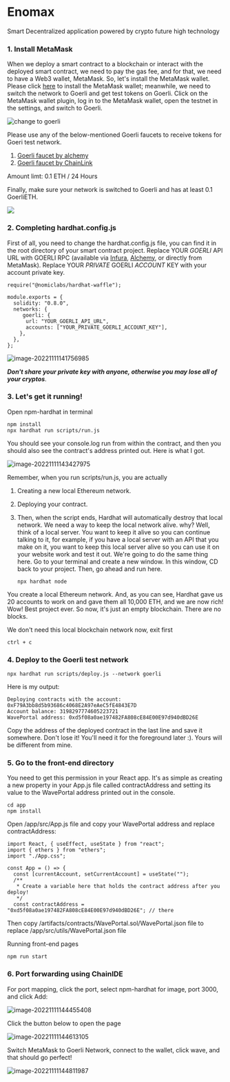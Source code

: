 # Enomax
Smart Decentralized application powered by crypto future high technology

### 1. Install MetaMask

When we deploy a smart contract to a blockchain or interact with the deployed smart contract, we need to pay the gas fee, and for that, we need to have a Web3 wallet, MetaMask.
So, let's install the MetaMask wallet.
Please click [here](https://metamask.io/) to install the MetaMask wallet; meanwhile, we need to switch the network to Goerli and get test tokens on Goerli.
Click on the MetaMask wallet plugin, log in to the MetaMask wallet, open the testnet in the settings, and switch to Goerli.

![change to goerli](https://3869740696-files.gitbook.io/~/files/v0/b/gitbook-x-prod.appspot.com/o/spaces%2F-MZ6_j0WUFnBhwIdP3LR%2Fuploads%2F7r8aUlo6Ipety4BPEpyS%2Fimage.png?alt=media&token=6b6a1674-06c3-4309-8e93-3fe453b24e9a)

Please use any of the below-mentioned Goerli faucets to receive tokens for Goeri test network. 

1. [Goerli faucet by alchemy](https://goerlifaucet.com/?utm_source=buildspace.so&utm_medium=buildspace_project)
2. [Goerli faucet by ChainLink](https://faucets.chain.link/goerli?utm_source=buildspace.so&utm_medium=buildspace_project) 

Amount limt: 0.1 ETH / 24 Hours

Finally, make sure your network is switched to Goerli and has at least 0.1 GoerliETH.

![](https://d3gvnlbntpm4ho.cloudfront.net/ERC721+deployment+on+Goerli+Etherum/goerli721.assets/metamask_goerli.png)

### 2. Completing hardhat.config.js

First of all, you need to change the hardhat.config.js file, you can find it in the root directory of your smart contract project.
Replace YOUR *GOERLI* API URL with GOERLI RPC (available via [Infura](https://infura.io/), [Alchemy](https://www.alchemy.com/), or directly from MetaMask).
Replace YOUR *PRIVATE* GOERLI *ACCOUNT* KEY with your account private key.

```
require("@nomiclabs/hardhat-waffle");

module.exports = {
  solidity: "0.8.0",
  networks: {
     goerli: {
      url: "YOUR_GOERLI_API_URL",
      accounts: ["YOUR_PRIVATE_GOERLI_ACCOUNT_KEY"],
    },
  },
};
```

![image-20221111141756985](https://d3gvnlbntpm4ho.cloudfront.net/Hardhat_Dapp_Wave_on_Goerli_Etherum/image-20221111141756985.png)

***Don't share your private key with anyone, otherwise you may lose all of your cryptos***.

### 3. Let's get it running!

Open npm-hardhat in terminal

```
npm install
npx hardhat run scripts/run.js
```

You should see your console.log run from within the contract, and then you should also see the contract's address printed out. Here is what I got.

![image-20221111143427975](https://d3gvnlbntpm4ho.cloudfront.net/Hardhat_Dapp_Wave_on_Goerli_Etherum/image-20221111143427975.png)

Remember, when you run scripts/run.js, you are actually

1. Creating a new local Ethereum network.

2. Deploying your contract.

3. Then, when the script ends, Hardhat will automatically destroy that local network. We need a way to keep the local network alive. why? Well, think of a local server. You want to keep it alive so you can continue talking to it, for example, if you have a local server with an API that you make on it, you want to keep this local server alive so you can use it on your website work and test it out. We're going to do the same thing here. Go to your terminal and create a new window. In this window, CD back to your project. Then, go ahead and run here.

   ```
   npx hardhat node
   ```

You create a local Ethereum network. And, as you can see, Hardhat gave us 20 accounts to work on and gave them all 10,000 ETH, and we are now rich! Wow! Best project ever. So now, it's just an empty blockchain. There are no blocks.

We don't need this local blockchain network now, exit first

```
ctrl + c
```

### 4. Deploy to the Goerli test network

```
npx hardhat run scripts/deploy.js --network goerli
```

Here is my output:

```
Deploying contracts with the account: 0xF79A3bb8d5b93686c4068E2A97eAeC5fE4843E7D
Account balance: 3198297774605223721
WavePortal address: 0xd5f08a0ae197482FA808cE84E00E97d940dBD26E
```

Copy the address of the deployed contract in the last line and save it somewhere. Don't lose it! You'll need it for the foreground later :). Yours will be different from mine.

### 5. Go to the front-end directory

You need to get this permission in your React app. It's as simple as creating a new property in your App.js file called contractAddress and setting its value to the WavePortal address printed out in the console.

```
cd app
npm install
```

Open /app/src/App.js file and copy your WavePortal address and replace contractAddress:

```
import React, { useEffect, useState } from "react";
import { ethers } from "ethers";
import "./App.css";

const App = () => {
  const [currentAccount, setCurrentAccount] = useState("");
  /**
   * Create a variable here that holds the contract address after you deploy!
   */
  const contractAddress = "0xd5f08a0ae197482FA808cE84E00E97d940dBD26E"; // there
```

Then copy /artifacts/contracts/WavePortal.sol/WavePortal.json file to replace /app/src/utils/WavePortal.json file

Running front-end pages

```
npm run start
```

### 6. Port forwarding using ChainIDE

For port mapping, click the port, select npm-hardhat for image, port 3000, and click Add:

![image-20221111144455408](https://d3gvnlbntpm4ho.cloudfront.net/Hardhat_Dapp_Wave_on_Goerli_Etherum/image-20221111144455408.png)

Click the button below to open the page

![image-20221111144613105](https://d3gvnlbntpm4ho.cloudfront.net/Hardhat_Dapp_Wave_on_Goerli_Etherum/image-20221111144613105.png)

Switch MetaMask to Goerli Network, connect to the wallet, click wave, and that should go perfect!

![image-20221111144811987](https://d3gvnlbntpm4ho.cloudfront.net/Hardhat_Dapp_Wave_on_Goerli_Etherum/image-20221111144811987.png)
